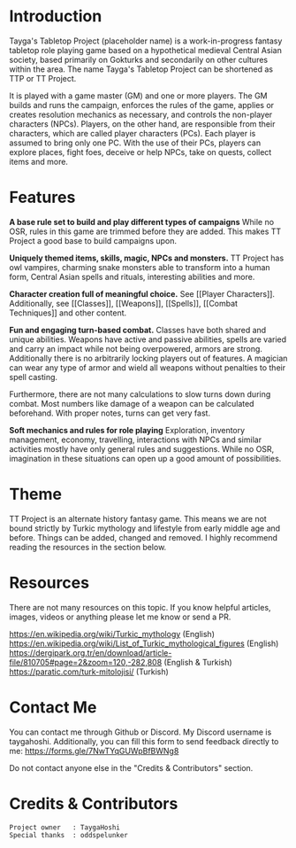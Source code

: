 # Introduction
Tayga's Tabletop Project (placeholder name) is a work-in-progress fantasy tabletop role playing game based on a hypothetical medieval Central Asian society, based primarily on Gokturks and secondarily on other cultures within the area. The name Tayga's Tabletop Project can be shortened as TTP or TT Project.

It is played with a game master (GM) and one or more players. The GM builds and runs the campaign, enforces the rules of the game, applies or creates resolution mechanics as necessary, and controls the non-player characters (NPCs). Players, on the other hand, are responsible from their characters, which are called player characters (PCs). Each player is assumed to bring only one PC. With the use of their PCs, players can explore places, fight foes, deceive or help NPCs, take on quests, collect items and more.

# Features
**A base rule set to build and play different types of campaigns**
While no OSR, rules in this game are trimmed before they are added. This makes TT Project a good base to build campaigns upon.

**Uniquely themed items, skills, magic, NPCs and monsters.**
TT Project has owl vampires, charming snake monsters able to transform into a human form, Central Asian spells and rituals, interesting abilities and more.

**Character creation full of meaningful choice.**
See [[Player Characters]].
Additionally, see [[Classes]], [[Weapons]], [[Spells]], [[Combat Techniques]] and other content.

**Fun and engaging turn-based combat.**
Classes have both shared and unique abilities. Weapons have active and passive abilities, spells are varied and carry an impact while not being overpowered, armors are strong. Additionally there is no arbitrarily locking players out of features. A magician can wear any type of armor and wield all weapons without penalties to their spell casting.

Furthermore, there are not many calculations to slow turns down during combat. Most numbers like damage of a weapon can be calculated beforehand. With proper notes, turns can get very fast.

**Soft mechanics and rules for role playing**
Exploration, inventory management, economy, travelling, interactions with NPCs and similar activities mostly have only general rules and suggestions. While no OSR, imagination in these situations can open up a good amount of possibilities.

# Theme
TT Project is an alternate history fantasy game. This means we are not bound strictly by Turkic mythology and lifestyle from early middle age and before. Things can be added, changed and removed. I highly recommend reading the resources in the section below.

# Resources
There are not many resources on this topic. If you know helpful articles, images, videos or anything please let me know or send a PR.

https://en.wikipedia.org/wiki/Turkic_mythology (English)
https://en.wikipedia.org/wiki/List_of_Turkic_mythological_figures (English)
https://dergipark.org.tr/en/download/article-file/810705#page=2&zoom=120,-282,808 (English & Turkish)
https://paratic.com/turk-mitolojisi/ (Turkish)

# Contact Me
You can contact me through Github or Discord. My Discord username is taygahoshi. Additionally, you can fill this form to send feedback directly to me: https://forms.gle/7NwTYqGUWpBfBWNg8

Do not contact anyone else in the "Credits & Contributors" section.

# Credits & Contributors
```
Project owner   : TaygaHoshi
Special thanks  : oddspelunker
```

